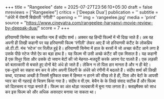 +++
title = "Rangeelee"
date = 2025-07-27T23:56:10+05:30
draft = false
mreviews = ["Rangeelee"]
critics = ['Deepak Dua']
publication = ''
subtitle = "अंधेरे में रोशनी बिखेरती ‘रंगीली’"
opening = ""
img = 'rangeelee.jpg'
media = 'print'
source = "https://www.cineyatra.com/rangeelee-haryanvi-movie-review-by-deepak-dua/"
score = 7
+++

हरियाणवी सिनेमा का स्थापित नाम हैं संदीप शर्मा। अक्सर वह हिन्दी फिल्मों में भी दिख जाते हैं। अब वह अपनी ही लिखी कहानी पर यह हरियाणवी फिल्म ‘रंगीली’ लेकर आए हैं जो हरियाणवी कंटैंट के लोकप्रिय ओ.टी.टी. मंच ‘स्टेज’ पर रिलीज़ हुई है। हरियाणवी सिनेमा में हाल के बरसों में जो अच्छा कंटैंट आने लगा है उसके पीछे स्टेज जैसे ऐप का बड़ा हाथ है। यह फिल्म भी उसी अच्छे कंटैंट की एक मिसाल है। यह कहानी है एक विधुर पिता और उसके दो जवान बेटों की जो मेहनत-मज़दूरी करके अपना पेट पालते हैं। एक लड़की को बलात्कारी से बचाते हुए दोनों बेटे अंधे हो जाते हैं। लेकिन न तो पिता हार मानता है और न ही बेटे। एक-दूसरे का सहारा बन कर ये लोग अपनी ज़िंदगी के अंधेरे को रंगीनी में बदलते हैं। संदीप शर्मा की लिखी कथा, पटकथा अच्छी है जिसमें मुश्किल वक्त में हिम्मत न हारने की सीख तो है ही, पिता और बेटों के आपसी प्यार का भी गहराई से चित्रण किया गया है। संदीप व वी.एम. बेचैन के के लिखे संवाद सटीक हैं और फिल्म को दिलचस्प व गाढ़ा बनाते हैं। फिल्म का अंत थोड़ा जल्दबाजी में बुना गया लगता है। क्लाइमैक्स को साध कर इस फिल्म को और अधिक असरदार बनाया जा सकता था।

